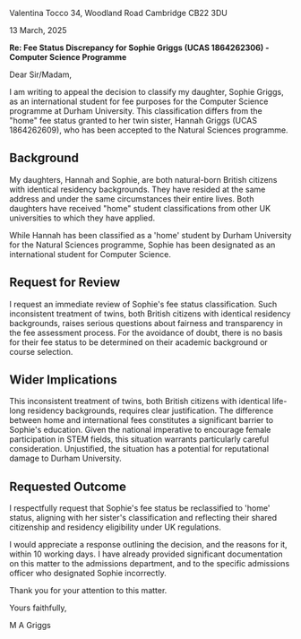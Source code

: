
Valentina Tocco
34, Woodland Road
Cambridge
CB22 3DU

13 March, 2025

**Re: Fee Status Discrepancy for Sophie Griggs (UCAS 1864262306) - Computer Science Programme**

Dear Sir/Madam,

I am writing to appeal the decision to classify my daughter, Sophie Griggs, as an international student for fee purposes for the Computer Science programme at Durham University. This classification differs from the "home" fee status granted to her twin sister, Hannah Griggs (UCAS 1864262609), who has been accepted to the Natural Sciences programme.

## Background

My daughters, Hannah and Sophie, are both natural-born British citizens with identical residency backgrounds. They have resided at the same address and under the same circumstances their entire lives.  Both daughters have received "home" student classifications from other UK universities to which they have applied.

While Hannah has been classified as a 'home' student by Durham University for the Natural Sciences programme, Sophie has been designated as an international student for Computer Science.

## Request for Review

I request an immediate review of Sophie's fee status classification.  Such inconsistent treatment of twins, both British citizens with identical residency backgrounds, raises serious questions about fairness and transparency in the fee assessment process. For the avoidance of doubt, there is no basis for their fee status to be determined on their academic background or course selection.

## Wider Implications

This inconsistent treatment of twins, both British citizens with identical life-long residency backgrounds, requires clear justification. The difference between home and international fees constitutes a significant barrier to Sophie's education. Given the national imperative to encourage female participation in STEM fields, this situation warrants particularly careful consideration. Unjustified, the situation has a potential for reputational damage to Durham University.

## Requested Outcome

I respectfully request that Sophie's fee status be reclassified to 'home' status, aligning with her sister's classification and reflecting their shared citizenship and residency eligibility under UK regulations.

I would appreciate a response outlining the decision, and the reasons for it, within 10 working days. I have already provided significant documentation on this matter to the admissions department, and to the specific admissions officer who designated Sophie incorrectly.

Thank you for your attention to this matter.

Yours faithfully,

M A Griggs

